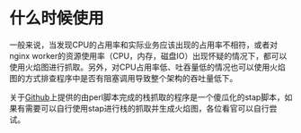 # 什么时候使用

一般来说，当发现CPU的占用率和实际业务应该出现的占用率不相符，或者对nginx worker的资源使用率（CPU，内存，磁盘IO）出现怀疑的情况下，都可以使用火焰图进行抓取。另外，对CPU占用率低、吐吞量低的情况也可以使用火焰图的方式排查程序中是否有阻塞调用导致整个架构的吞吐量低下。


关于[Github](https://github.com/openresty/nginx-systemtap-toolkit)上提供的由perl脚本完成的栈抓取的程序是一个傻瓜化的stap脚本，如果有需要可以自行使用stap进行栈的抓取并生成火焰图，各位看官可以自行尝试。